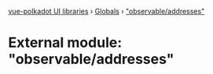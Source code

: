 [vue-polkadot UI libraries](../README.md) › [Globals](../globals.md) › ["observable/addresses"](_observable_addresses_.md)

# External module: "observable/addresses"


